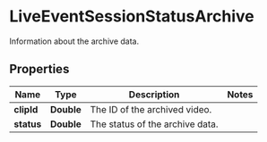 

# LiveEventSessionStatusArchive

Information about the archive data.

## Properties

| Name | Type | Description | Notes |
|------------ | ------------- | ------------- | -------------|
|**clipId** | **Double** | The ID of the archived video. |  |
|**status** | **Double** | The status of the archive data. |  |




